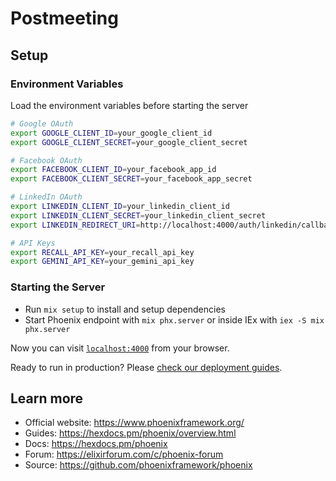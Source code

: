 # Postmeeting

## Setup

### Environment Variables

Load the environment variables before starting the server

```bash
# Google OAuth
export GOOGLE_CLIENT_ID=your_google_client_id
export GOOGLE_CLIENT_SECRET=your_google_client_secret

# Facebook OAuth
export FACEBOOK_CLIENT_ID=your_facebook_app_id
export FACEBOOK_CLIENT_SECRET=your_facebook_app_secret

# LinkedIn OAuth
export LINKEDIN_CLIENT_ID=your_linkedin_client_id
export LINKEDIN_CLIENT_SECRET=your_linkedin_client_secret
export LINKEDIN_REDIRECT_URI=http://localhost:4000/auth/linkedin/callback

# API Keys
export RECALL_API_KEY=your_recall_api_key
export GEMINI_API_KEY=your_gemini_api_key
```


### Starting the Server

  * Run `mix setup` to install and setup dependencies
  * Start Phoenix endpoint with `mix phx.server` or inside IEx with `iex -S mix phx.server`

Now you can visit [`localhost:4000`](http://localhost:4000) from your browser.

Ready to run in production? Please [check our deployment guides](https://hexdocs.pm/phoenix/deployment.html).

## Learn more

  * Official website: https://www.phoenixframework.org/
  * Guides: https://hexdocs.pm/phoenix/overview.html
  * Docs: https://hexdocs.pm/phoenix
  * Forum: https://elixirforum.com/c/phoenix-forum
  * Source: https://github.com/phoenixframework/phoenix
